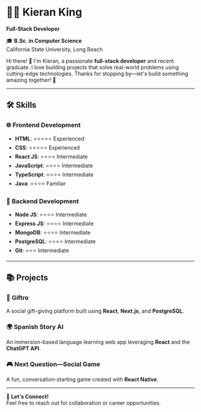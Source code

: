# 👨‍💻 Kieran King  
**Full-Stack Developer**  

🎓 **B.Sc. in Computer Science**  
California State University, Long Beach  

Hi there! 👋 I'm Kieran, a passionate **full-stack developer** and recent graduate. I love building projects that solve real-world problems using cutting-edge technologies. Thanks for stopping by—let's build something amazing together! 🚀  

---

## 🛠️ Skills  

### 🌐 **Frontend Development**  
- **HTML**:        ⭐⭐⭐⭐⭐ Experienced  
- **CSS**:         ⭐⭐⭐⭐⭐ Experienced  
- **React JS**:    ⭐⭐⭐⭐ Intermediate  
- **JavaScript**:  ⭐⭐⭐⭐ Intermediate  
- **TypeScript**:  ⭐⭐⭐⭐ Intermediate  
- **Java**:        ⭐⭐⭐⭐ Familiar  

### 🔧 **Backend Development**  
- **Node JS**:     ⭐⭐⭐⭐ Intermediate  
- **Express JS**:  ⭐⭐⭐⭐ Intermediate  
- **MongoDB**:     ⭐⭐⭐⭐ Intermediate  
- **PostgreSQL**:  ⭐⭐⭐⭐ Intermediate  
- **Git**:         ⭐⭐⭐ Intermediate  

---

## 📚 Projects  

### 🎁 **Giftro**  
A social gift-giving platform built using **React**, **Next.js**, and **PostgreSQL**.  

### 🌍 **Spanish Story AI**  
An immersion-based language learning web app leveraging **React** and the **ChatGPT API**.  

### 🎮 **Next Question—Social Game**  
A fun, conversation-starting game created with **React Native**.  

---

🌟 **Let's Connect!**  
Feel free to reach out for collaboration or career opportunities.  
